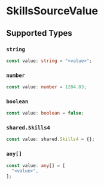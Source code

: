 # SkillsSourceValue


## Supported Types

### `string`

```typescript
const value: string = "<value>";
```

### `number`

```typescript
const value: number = 1284.03;
```

### `boolean`

```typescript
const value: boolean = false;
```

### `shared.Skills4`

```typescript
const value: shared.Skills4 = {};
```

### `any[]`

```typescript
const value: any[] = [
  "<value>",
];
```

